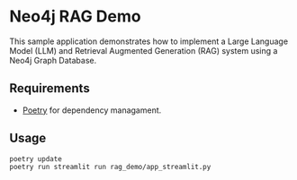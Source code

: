 # Neo4j RAG Demo
This sample application demonstrates how to implement a Large Language Model (LLM) and Retrieval Augmented Generation (RAG) system using a Neo4j Graph Database.

## Requirements
- [Poetry](https://python-poetry.org) for dependency managament.

## Usage
```
poetry update
poetry run streamlit run rag_demo/app_streamlit.py
```